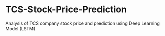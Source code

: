 # TCS-Stock-Price-Prediction
Analysis of TCS company stock price and prediction using Deep Learning Model (LSTM)
